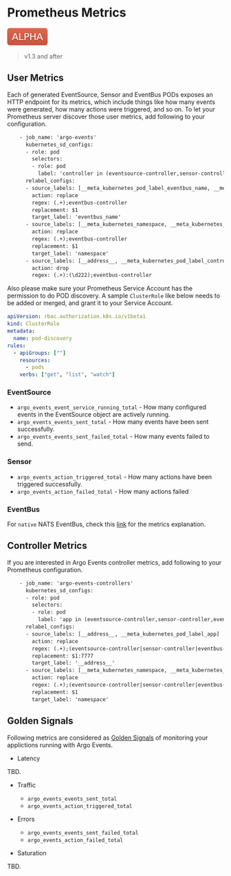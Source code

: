 # Prometheus Metrics

![alpha](assets/alpha.svg)

> v1.3 and after

## User Metrics

Each of generated EventSource, Sensor and EventBus PODs exposes an HTTP endpoint
for its metrics, which include things like how many events were generated, how
many actions were triggered, and so on. To let your Prometheus server discover
those user metrics, add following to your configuration.

```txt
    - job_name: 'argo-events'
      kubernetes_sd_configs:
      - role: pod
        selectors:
        - role: pod
          label: 'controller in (eventsource-controller,sensor-controller,eventbus-controller)'
      relabel_configs:
      - source_labels: [__meta_kubernetes_pod_label_eventbus_name, __meta_kubernetes_pod_label_controller]
        action: replace
        regex: (.+);eventbus-controller
        replacement: $1
        target_label: 'eventbus_name'
      - source_labels: [__meta_kubernetes_namespace, __meta_kubernetes_pod_label_controller]
        action: replace
        regex: (.+);eventbus-controller
        replacement: $1
        target_label: 'namespace'
      - source_labels: [__address__, __meta_kubernetes_pod_label_controller]
        action: drop
        regex: (.+):(\d222);eventbus-controller
```

Also please make sure your Prometheus Service Account has the permission to do
POD discovery. A sample `ClusterRole` like below needs to be added or merged,
and grant it to your Service Account.

```yaml
apiVersion: rbac.authorization.k8s.io/v1beta1
kind: ClusterRole
metadata:
  name: pod-discovery
rules:
  - apiGroups: [""]
    resources:
      - pods
    verbs: ["get", "list", "watch"]
```

### EventSource

- `argo_events_event_service_running_total` - How many configured events in the
  EventSource object are actively running.
- `argo_events_events_sent_total` - How many events have been sent successfully.
- `argo_events_events_sent_failed_total` - How many events failed to send.

### Sensor

- `argo_events_action_triggered_total` - How many actions have been triggered
  successfully.
- `argo_events_action_failed_total` - How many actions failed

### EventBus

For `native` NATS EventBus, check this
[link](https://github.com/nats-io/prometheus-nats-exporter) for the metrics
explanation.

## Controller Metrics

If you are interested in Argo Events controller metrics, add following to your
Prometheus configuration.

```txt
    - job_name: 'argo-events-controllers'
      kubernetes_sd_configs:
      - role: pod
        selectors:
        - role: pod
          label: 'app in (eventsource-controller,sensor-controller,eventbus-controller)'
      relabel_configs:
      - source_labels: [__address__, __meta_kubernetes_pod_label_app]
        action: replace
        regex: (.+);(eventsource-controller|sensor-controller|eventbus-controller)
        replacement: $1:7777
        target_label: '__address__'
      - source_labels: [__meta_kubernetes_namespace, __meta_kubernetes_pod_label_app]
        action: replace
        regex: (.+);(eventsource-controller|sensor-controller|eventbus-controller)
        replacement: $1
        target_label: 'namespace'
```

## Golden Signals

Following metrics are considered as
[Golden Signals](https://sre.google/sre-book/monitoring-distributed-systems/#xref_monitoring_golden-signals)
of monitoring your applictions running with Argo Events.

- Latency

TBD.

- Traffic

  - `argo_events_events_sent_total`
  - `argo_events_action_triggered_total`

- Errors

  - `argo_events_events_sent_failed_total`
  - `argo_events_action_failed_total`

- Saturation

TBD.
